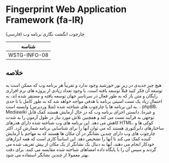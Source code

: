 # Fingerprint Web Application Framework (fa-IR)

چارچوب انگشت نگاری برنامه وب (فارسی)

|شناسه          |
|------------|
|WSTG-INFO-08|

## خلاصه

هیچ چیز جدیدی در زیر نور خورشید وجود ندارد و تقریباً هر برنامه وب که ممکن است به توسعه آن فکر کنید قبلاً توسعه یافته است. با وجود تعداد زیادی از پروژه های نرم افزاری رایگان و متن باز که به طور فعال در سرتاسر جهان توسعه یافته و مستقر شده اند، به احتمال زیاد یک تست امنیتی برنامه با هدفی مواجه خواهد شد که به طور کامل یا تا حدی به این برنامه ها یا چارچوب های شناخته شده (مثلا وردپرس) وابسته است. ، phpBB، Mediawiki و غیره). دانستن اجزای برنامه وب که در حال آزمایش هستند کمک قابل توجهی به فرآیند تست می کند و همچنین تلاش مورد نیاز در طول آزمون را به شدت کاهش می دهد. این برنامه های وب شناخته شده دارای هدرهای HTML، کوکی ها و ساختارهای دایرکتوری هستند که می توان آنها را برای شناسایی برنامه شمارش کرد. اکثر چارچوب های وب دارای چندین نشانگر در آن مکان ها هستند که به مهاجم یا آزمایش کننده کمک می کند تا آنها را تشخیص دهد. این اساساً کاری است که همه ابزارهای خودکار انجام می دهند، آنها به دنبال یک نشانگر از یک مکان از پیش تعریف شده می گردند و سپس آن را با پایگاه داده امضاهای شناخته شده مقایسه می کنند. برای دقت بهتر معمولا از چندین نشانگر استفاده می شود.
